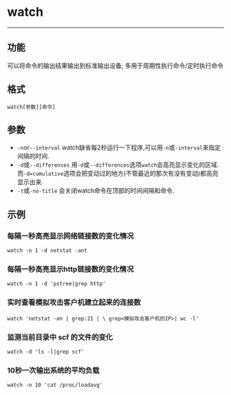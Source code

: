 # watch

---

## 功能

可以将命令的输出结果输出到标准输出设备, 多用于周期性执行命令/定时执行命令

## 格式

`watch[参数][命令]`

## 参数

* `-n`or`--interval` watch缺省每2秒运行一下程序,可以用`-n`或`-interval`来指定间隔的时间.
* `-d`或`--differences` 用`-d`或`--differences`选项`watch`会高亮显示变化的区域. 而`-d=cumulative`选项会把变动过的地方(不管最近的那次有没有变动)都高亮显示出来.
* `-t`或`-no-title` 会关闭watch命令在顶部的时间间隔和命令.

## 示例

### 每隔一秒高亮显示网络链接数的变化情况

`watch -n 1 -d netstat -ant`

### 每隔一秒高亮显示http链接数的变化情况

`watch -n 1 -d 'pstree|grep http'`

### 实时查看模拟攻击客户机建立起来的连接数

`watch 'netstat -an | grep:21 | \ grep<模拟攻击客户机的IP>| wc -l'`

### 监测当前目录中 scf 的文件的变化

`watch -d 'ls -l|grep scf'`

### 10秒一次输出系统的平均负载

`watch -n 10 'cat /proc/loadavg'`